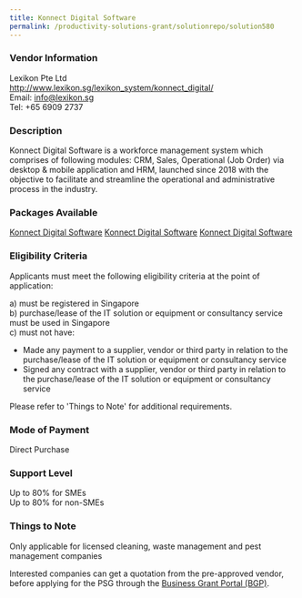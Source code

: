 ```yaml
---
title: Konnect Digital Software
permalink: /productivity-solutions-grant/solutionrepo/solution580
---
```


### Vendor Information
Lexikon Pte Ltd<br>http://www.lexikon.sg/lexikon_system/konnect_digital/<br>Email: info@lexikon.sg<br>Tel: +65 6909 2737

### Description

Konnect Digital Software is a workforce management system which comprises of following modules: CRM, Sales, Operational (Job Order) via desktop & mobile application and HRM, launched since 2018 with the objective to facilitate and streamline the operational and administrative process in the industry.

### Packages Available

<a href='https://www.gobusiness.gov.sg/images/psg/Lexikon_Annex_3_Part_1.pdf' target='_blank'>Konnect Digital Software</a>
<a href='https://www.gobusiness.gov.sg/images/psg/Lexikon_Annex_3_Part_1.pdf' target='_blank'>Konnect Digital Software</a>
<a href='https://www.gobusiness.gov.sg/images/psg/Lexikon_Annex_3_Part_1.pdf' target='_blank'>Konnect Digital Software</a>

### Eligibility Criteria

Applicants must meet the following eligibility criteria at the point of application:

a) must be registered in Singapore <br>
b) purchase/lease of the IT solution or equipment or consultancy service must be used in Singapore <br>
c) must not have:
- Made any payment to a supplier, vendor or third party in relation to the purchase/lease of the IT solution or equipment or consultancy service
- Signed any contract with a supplier, vendor or third party in relation to the purchase/lease of the IT solution or equipment or consultancy service

Please refer to 'Things to Note' for additional requirements.

### Mode of Payment
Direct Purchase

### Support Level
Up to 80% for SMEs <br>
Up to 80% for non-SMEs

### Things to Note
Only applicable for licensed cleaning, waste management and pest management companies

Interested companies can get a quotation from the pre-approved vendor, before applying for the PSG through the <a target='_blank' href='https://www.businessgrants.gov.sg/'>Business Grant Portal (BGP)</a>.
